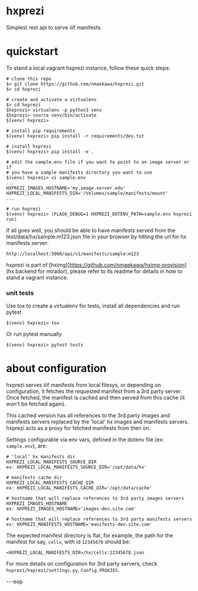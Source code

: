 # hxprezi

Simplest rest api to serve iiif manifests.


# quickstart

To stand a local vagrant hxprezi instance, follow these quick steps:

    # clone this repo
    $> git clone https://github.com/nmaekawa/hxprezi.git
    $> cd hxprezi
    
    # create and activate a virtualenv
    $> cd hxprezi
    $hxprezi> virtualenv -p python3 venv
    $hxprezi> source venv/bin/activate
    $(venv) hxprezi>
    
    # install pip requirements
    $(venv) hxprezi> pip install -r requirements/dev.txt
    
    # install hxprezi
    $(venv) hxprezi> pip install -e .
    
    # edit the sample.env file if you want to point to an image server or if
    # you have a sample manifests directory you want to use
    $(venv) hxprezi> vi sample.env
    ...
    HXPREZI_IMAGES_HOSTNAME='my.image.server.edu'
    HXPREZI_LOCAL_MANIFESTS_DIR='/Volumes/sample/manifests/mount'
    ...
    
    # run hxprezi
    $(venv) hxprezi> (FLASK_DEBUG=1 HXPREZI_DOTENV_PATH=sample.env hxprezi run)

If all goes well, you should be able to have manifests served from the
test/data/hx/sample:m123.json file in your browser by hitting the url for hx
manifests server:

    http://localhost:5000/api/v1/manifests/sample:m123



hxprezi is part of [hximg][https://github.com/nmaekawa/hximg-provision] (hx
backend for mirador), please refer to its readme for details in how to stand a
vagrant instance.


### unit tests

Use tox to create a virtualenv for tests, install all dependencies and run pytest


    $(venv) hxprezi> tox


Or run pytest manually

    $(venv) hxprezi> pytest tests



# about configuration

hxprezi serves iiif manifests from local filesys, or depending on
configuration, it fetches the requested manifest from a 3rd party server. Once
fetched, the manifest is cached and then served from this cache (it won't be
fetched again).

This cached version has all references to the 3rd party images and manifests
servers replaced by the 'local' hx images and manifests servers. hxprezi acts as a
proxy for fetched manifests from then on.

Settings configurable via env vars, defined in the dotenv file (ex:
`sample.env`), are:

    # 'local' hx manifests dir
    HXPREZI_LOCAL_MANIFESTS_SOURCE_DIR
    ex: HXPREZI_LOCAL_MANIFESTS_SOURCE_DIR='/opt/data/hx'
    
    # manifests cache dir
    HXPREZI_LOCAL_MANIFESTS_CACHE_DIR
    ex: HXPREZI_LOCAL_MANIFESTS_CACHE_DIR='/opt/data/cache'
    
    # hostname that will replace references to 3rd party images servers
    HXPREZI_IMAGES_HOSTNAME
    ex: HXPREZI_IMAGES_HOSTNAME='images-dev.site.com'
    
    # hostname that will replace references to 3rd party manifests servers
    ex: HXPREZI_MANIFESTS_HOSTNAME='manifests-dev.site.com'

The expected manifest directory is flat, for example, the path for the manifest
for say, `cellx`,  with id `12345678` should be:

    <HXPREZI_LOCAL_MANIFESTS_DIR>/hx/cellx:12345678.json


For more details on configuration for 3rd party servers, check
`hxprezi/hxprezi/settings.py`, `Config.PROXIES`.


---eop


